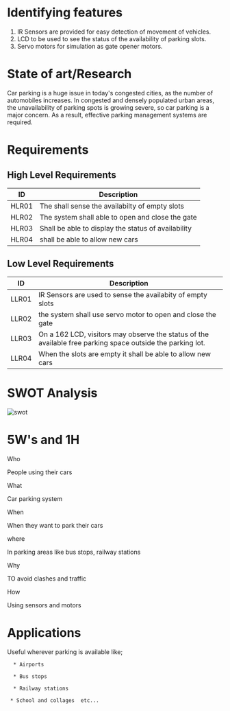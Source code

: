 
# Identifying features

1. IR Sensors are provided for easy detection of movement of vehicles.
2. LCD to be used to see the status of the availability of parking slots.
3. Servo motors for simulation as gate opener motors.


# State of art/Research

Car parking is a huge issue in today's congested cities, as the number of automobiles increases. In congested and densely populated urban areas, 
the unavailability of parking spots is growing severe, so car parking is a major concern. As a result, effective parking management systems are required.

# Requirements

## High Level Requirements

 |   ID          |Description                         | 
 |--------------------|------------------------------------|
 |HLR01      |The  shall sense the availabilty of empty slots   |
 |HLR02   |The system  shall able to open and close the gate  |
 |HLR03   |Shall be able to display the status of availability    | 
 |HLR04   | shall be able to allow new cars |
 
 
 ## Low Level Requirements
 
  |   ID           |Description                         | 
 |--------------------|------------------------------------|
 |LLR01   |IR Sensors are used to sense the availabity of empty slots    |
 |LLR02     | the system shall use servo motor to open and close the gate    |
 |LLR03  |On a 162 LCD, visitors may observe the status of the available free parking space outside the parking lot.      | 
 |LLR04  |When the slots are empty it shall be able to allow new cars   |
 
 # SWOT Analysis
 
![swot](https://user-images.githubusercontent.com/46986941/155784371-70128f38-ba4d-4762-8d08-03bac502e99b.png)
 
 # 5W's and 1H
 
 Who
  
  People using their cars
 
 What 
  
  Car parking system
  
 When 
   
   When they want to park their cars
   
 where
 
   In parking areas like bus stops, railway stations
   
 Why
 
  TO avoid clashes and traffic
  
 How
 
  Using sensors and motors
  
  
# Applications

   Useful wherever parking is available like;
      
      * Airports
      
      * Bus stops
      
      * Railway stations
     
     * School and collages  etc...
